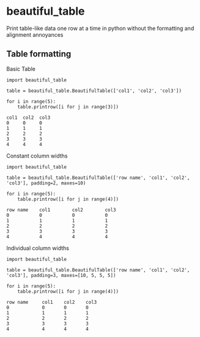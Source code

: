 # beautiful_table

Print table-like data one row at a time in python without the formatting and alignment annoyances

## Table formatting

Basic Table

```python3
import beautiful_table

table = beautiful_table.BeautifulTable(['col1', 'col2', 'col3'])

for i in range(5):
    table.printrow([i for j in range(3)])
```
```
col1  col2  col3
0     0     0   
1     1     1   
2     2     2   
3     3     3   
4     4     4  
```

Constant column widths
```python3
import beautiful_table

table = beautiful_table.BeautifulTable(['row name', 'col1', 'col2', 'col3'], padding=2, maxes=10)

for i in range(5):
    table.printrow([i for j in range(4)])
```
```
row name    col1        col2        col3      
0           0           0           0         
1           1           1           1         
2           2           2           2         
3           3           3           3         
4           4           4           4 
```

Individual column widths
```python3
import beautiful_table

table = beautiful_table.BeautifulTable(['row name', 'col1', 'col2', 'col3'], padding=3, maxes=[10, 5, 5, 5])

for i in range(5):
    table.printrow([i for j in range(4)])
```
```
row name     col1    col2    col3 
0            0       0       0    
1            1       1       1    
2            2       2       2    
3            3       3       3    
4            4       4       4  
```
